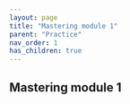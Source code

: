 ```yaml
---
layout: page
title: "Mastering module 1"
parent: "Practice"
nav_order: 1
has_children: true
---
```


## Mastering module 1